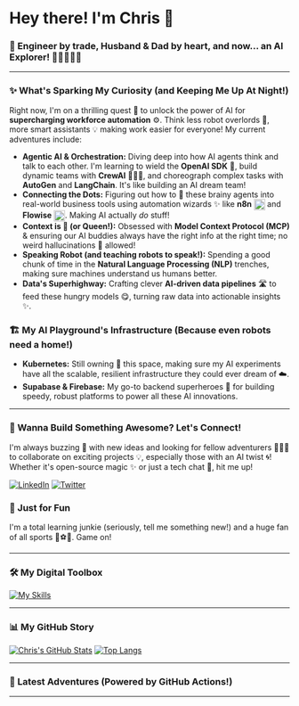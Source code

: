 # Hey there! I'm Chris 👋

### 🚀 Engineer by trade, Husband & Dad by heart, and now... an AI Explorer! 🤖👨‍👩‍👧‍👦

---

### ✨ What's Sparking My Curiosity (and Keeping Me Up At Night!)

Right now, I'm on a thrilling quest 🚀 to unlock the power of AI for **supercharging workforce automation** ⚙️. Think less robot overlords 🤖, more smart assistants 💡 making work easier for everyone! My current adventures include:

* **Agentic AI & Orchestration:** Diving deep into how AI agents think and talk to each other. I'm learning to wield the **OpenAI SDK** 🧠, build dynamic teams with **CrewAI** 🧑‍🤝‍🧑, and choreograph complex tasks with **AutoGen** and **LangChain**. It's like building an AI dream team!
* **Connecting the Dots:** Figuring out how to 🔌 these brainy agents into real-world business tools using automation wizards ✨ like **n8n** <img src="https://cdn.jsdelivr.net/npm/@n8n_io/n8n-design/dist/assets/n8n-logo.svg" alt="n8n Logo" width="20" height="20" align="absmiddle"> and **Flowise** <img src="https://flowiseai.com/favicon.ico" alt="Flowise Logo" width="20" height="20" align="absmiddle">. Making AI actually *do* stuff!
* **Context is 👑 (or Queen!):** Obsessed with **Model Context Protocol (MCP)** & ensuring our AI buddies always have the right info at the right time; no weird hallucinations 👻 allowed!
* **Speaking Robot (and teaching robots to speak!):** Spending a good chunk of time in the **Natural Language Processing (NLP)** trenches, making sure machines understand us humans better.
* **Data's Superhighway:** Crafting clever **AI-driven data pipelines** 🛣️ to feed these hungry models 😋, turning raw data into actionable insights ✨.

### 🏗️ My AI Playground's Infrastructure (Because even robots need a home!)

* **Kubernetes:** Still owning 👑 this space, making sure my AI experiments have all the scalable, resilient infrastructure they could ever dream of ☁️.
* **Supabase & Firebase:** My go-to backend superheroes 💪 for building speedy, robust platforms to power all these AI innovations.

---

### 🤝 Wanna Build Something Awesome? Let's Connect!

I'm always buzzing 🐝 with new ideas and looking for fellow adventurers 🧑‍🤝‍🧑 to collaborate on exciting projects 💡, especially those with an AI twist 🌀! Whether it's open-source magic ✨ or just a tech chat 💬, hit me up!

[![LinkedIn](https://img.shields.io/badge/LinkedIn-0077B5?style=for-the-badge&logo=linkedin&logoColor=white)](https://linkedin.com/in/chris-moyd)
[![Twitter](https://img.shields.io/badge/Twitter-1DA1F2?style=for-the-badge&logo=twitter&logoColor=white)](https://twitter.com/moydchris)
### 🎉 Just for Fun

I'm a total learning junkie (seriously, tell me something new!) and a huge fan of all sports 🏈⚽🏀. Game on!

---

### 🛠️ My Digital Toolbox

[![My Skills](https://skillicons.dev/icons?i=vscode,python,typescript,flutter,vue,postgresql,kubernetes,docker,git,github,apachekafka,firebase,supabase,openai,langchain,autogen,crewai,tensorflow,pytorch,huggingface,scikitlearn,n8n,flowise)](https://skillicons.dev)

---

### 📊 My GitHub Story

[![Chris's GitHub Stats](https://github-readme-stats.vercel.app/api?username=cmoyd76&show_icons=true&theme=tokyonight&hide_border=true&count_private=true)](https://github.com/anuraghazra/github-readme-stats)
[![Top Langs](https://github-readme-stats.vercel.app/api/top-langs/?username=cmoyd76&layout=compact&theme=tokyonight&hide_border=true)](https://github.com/anuraghazra/github-readme-stats)

---

### 🚀 Latest Adventures (Powered by GitHub Actions!)

---
